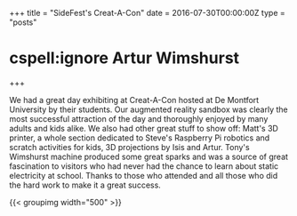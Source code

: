 +++
title = "SideFest's Creat-A-Con"
date = 2016-07-30T00:00:00Z
type = "posts"
# cspell:ignore Artur Wimshurst
+++

We had a great day exhibiting at Creat-A-Con hosted at De Montfort University by their students.
Our augmented reality sandbox was clearly the most successful attraction of the day and thoroughly enjoyed by many
adults and kids alike.
We also had other great stuff to show off: Matt's 3D printer, a whole section dedicated to Steve's Raspberry Pi robotics
and scratch activities for kids, 3D projections by Isis and Artur.
Tony's Wimshurst machine produced some great sparks and was a source of great fascination to visitors who had never had
the chance to learn about static electricity at school.
Thanks to those who attended and all those who did the hard work to make it a great success.

{{< groupimg width="500" >}}
